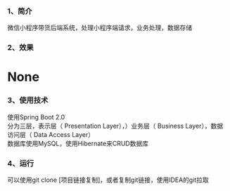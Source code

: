 ### 1、简介
微信小程序带货后端系统，处理小程序端请求，业务处理，数据存储
### 2、效果
# None
### 3、使用技术
使用Spring Boot 2.0 <br/>
分为三层，表示层（ Presentation Layer），）业务层（ Business Layer），数据访问层（ Data Access Layer）<br>
数据库使用MySQL，使用Hibernate来CRUD数据库
### 4、运行
可以使用git clone [项目链接复制]，或者复制git链接，使用IDEA的git拉取
